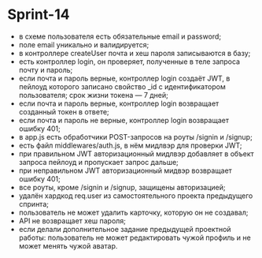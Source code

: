 # Sprint-14

*  в схеме пользователя есть обязательные email и password;
*  поле email уникально и валидируется;
*  в контроллере createUser почта и хеш пароля записываются в базу;
*  есть контроллер login, он проверяет, полученные в теле запроса почту и пароль;
*  если почта и пароль верные, контроллер login создаёт JWT, в пейлоуд которого записано свойство _id с идентификатором пользователя; срок жизни токена — 7 дней;
*  если почта и пароль верные, контроллер login возвращает созданный токен в ответе;
*  если почта и пароль не верные, контроллер login возвращает ошибку 401;
*  в app.js есть обработчики POST-запросов на роуты /signin и /signup;
*  есть файл middlewares/auth.js, в нём мидлвэр для проверки JWT;
*  при правильном JWT авторизационный мидлвэр добавляет в объект запроса пейлоуд и пропускает запрос дальше;
*  при неправильном JWT авторизационный мидвэр возвращает ошибку 401;
*  все роуты, кроме /signin и /signup, защищены авторизацией;
*  удалён хардкод req.user из самостоятельного проекта предыдущего спринта;
*  пользователь не может удалить карточку, которую он не создавал;
*  API не возвращает хеш пароля;
*  если делали дополнительное задание предыдущей проектной работы: пользователь не может редактировать чужой профиль и не может менять чужой аватар.
